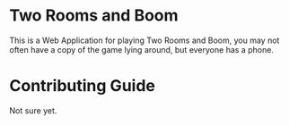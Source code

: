 # Two Rooms and Boom
This is a Web Application for playing Two Rooms and Boom, you may not often have a copy of the game lying around, but everyone has a phone.

# Contributing Guide
Not sure yet.
